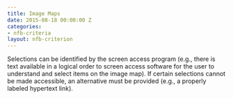 ```yaml
---
title: Image Maps
date: 2015-08-18 00:00:00 Z
categories:
- nfb-criteria
layout: nfb-criterion
---
```


Selections can be identified by the screen access program (e.g., there is text available in a logical order to screen access software for the user to understand and select items on the image map). If certain selections cannot be made accessible, an alternative must be provided (e.g., a properly labeled hypertext link).